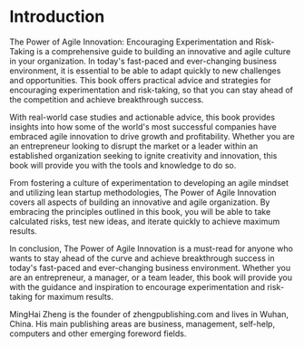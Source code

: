 # Introduction

The Power of Agile Innovation: Encouraging Experimentation and Risk-Taking is a comprehensive guide to building an innovative and agile culture in your organization. In today's fast-paced and ever-changing business environment, it is essential to be able to adapt quickly to new challenges and opportunities. This book offers practical advice and strategies for encouraging experimentation and risk-taking, so that you can stay ahead of the competition and achieve breakthrough success.

With real-world case studies and actionable advice, this book provides insights into how some of the world's most successful companies have embraced agile innovation to drive growth and profitability. Whether you are an entrepreneur looking to disrupt the market or a leader within an established organization seeking to ignite creativity and innovation, this book will provide you with the tools and knowledge to do so.

From fostering a culture of experimentation to developing an agile mindset and utilizing lean startup methodologies, The Power of Agile Innovation covers all aspects of building an innovative and agile organization. By embracing the principles outlined in this book, you will be able to take calculated risks, test new ideas, and iterate quickly to achieve maximum results.

In conclusion, The Power of Agile Innovation is a must-read for anyone who wants to stay ahead of the curve and achieve breakthrough success in today's fast-paced and ever-changing business environment. Whether you are an entrepreneur, a manager, or a team leader, this book will provide you with the guidance and inspiration to encourage experimentation and risk-taking for maximum results.

MingHai Zheng is the founder of zhengpublishing.com and lives in Wuhan, China. His main publishing areas are business, management, self-help, computers and other emerging foreword fields.
